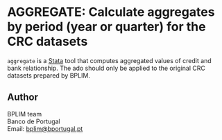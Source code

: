 # AGGREGATE: Calculate aggregates by period (year or quarter) for the CRC datasets

`aggregate` is a [Stata](http://www.stata.com/) tool that computes aggregated values of credit and bank relationship. The ado should only be applied to the original CRC
datasets prepared by BPLIM.

## Author

BPLIM team
<br>Banco de Portugal
<br>Email: bplim@bportugal.pt
